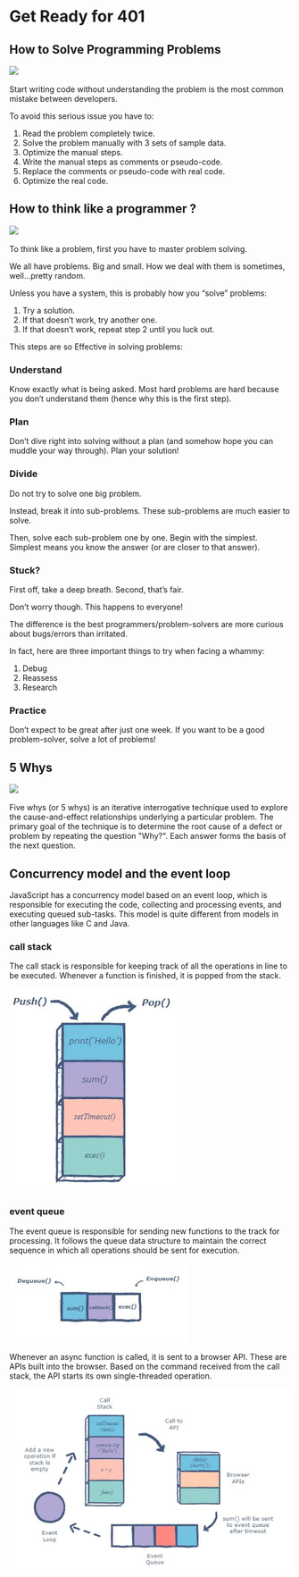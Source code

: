 # Get Ready for 401

## How to Solve Programming Problems

![](https://pas-wordpress-media.s3.amazonaws.com/content/uploads/2019/04/22121218/LivePlan-Headers-1.jpg)


Start writing code without understanding the problem is the most common mistake between developers.

To avoid this serious issue you have to:

1) Read the problem completely twice.
2) Solve the problem manually with 3 sets of sample data.
3) Optimize the manual steps.
4) Write the manual steps as comments or pseudo-code.
5) Replace the comments or pseudo-code with real code.
6) Optimize the real code.


## How to think like a programmer ?

![](https://media.geeksforgeeks.org/wp-content/cdn-uploads/20200326191711/How-to-Think-Like-a-Programmer.png)

To think like a problem, first you have to master problem solving.

We all have problems. Big and small. How we deal with them is sometimes, well…pretty random.

Unless you have a system, this is probably how you “solve” problems:

1) Try a solution.
2) If that doesn’t work, try another one.
3) If that doesn’t work, repeat step 2 until you luck out.

This steps are so Effective in solving problems:

### Understand

Know exactly what is being asked. Most hard problems are hard because you don’t understand them (hence why this is the first step).

### Plan

Don’t dive right into solving without a plan (and somehow hope you can muddle your way through). Plan your solution!

### Divide

Do not try to solve one big problem. 

Instead, break it into sub-problems. These sub-problems are much easier to solve.

Then, solve each sub-problem one by one. Begin with the simplest. Simplest means you know the answer (or are closer to that answer).

### Stuck?

First off, take a deep breath. Second, that’s fair.

Don’t worry though. This happens to everyone!

The difference is the best programmers/problem-solvers are more curious about bugs/errors than irritated.

In fact, here are three important things to try when facing a whammy:
1) Debug
2) Reassess
3) Research

### Practice

Don’t expect to be great after just one week. If you want to be a good problem-solver, solve a lot of problems!

## 5 Whys

![](https://www.taproot.com/wp-content/uploads/2018/11/2245FC38580D539E1A.png)

Five whys (or 5 whys) is an iterative interrogative technique used to explore the cause-and-effect relationships underlying a particular problem. The primary goal of the technique is to determine the root cause of a defect or problem by repeating the question "Why?". Each answer forms the basis of the next question.

## Concurrency model and the event loop

JavaScript has a concurrency model based on an event loop, which is responsible for executing the code, collecting and processing events, and executing queued sub-tasks. This model is quite different from models in other languages like C and Java.


### call stack

The call stack is responsible for keeping track of all the operations in line to be executed. Whenever a function is finished, it is popped from the stack.

![](images/call-stack.JPG)


### event queue

The event queue is responsible for sending new functions to the track for processing. It follows the queue data structure to maintain the correct sequence in which all operations should be sent for execution.

![](images/event-que.JPG)


Whenever an async function is called, it is sent to a browser API. These are APIs built into the browser. Based on the command received from the call stack, the API starts its own single-threaded operation.

![](images/event-loop.JPG)
